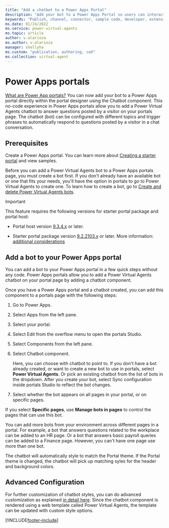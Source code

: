 ```yaml
---
title: "Add a chatbot to a Power Apps Portal"
description: "Add your bot to a Power Apps Portal so users can interact with it."
keywords: "Publish, channel, connector, sample code, developer, extensibility, PVA"
ms.date: 01/24/2022
ms.service: power-virtual-agents
ms.topic: article
author: v-alarioza
ms.author: v-alarioza
manager: shellyha
ms.custom: "publication, authoring, ceX"
ms.collection: virtual-agent
---
```


# Power Apps portals

[What are Power App portals?](/powerapps/maker/portals/overview) You can  now add your bot to a Power Apps portal directly within the portal designer using the Chatbot component. This no-code experience in Power Apps portals allow you to add a Power Virtual Agents chatbot to answer questions posted by a visitor on your portals page. The chatbot (bot) can be configured with different topics and trigger phrases to automatically respond to questions posted by a visitor in a chat conversation. 

## Prerequisites

Create a Power Apps portal. You can learn more about [Creating a starter portal](/powerapps/maker/portals/create-portal) and view samples.

Before you can add a Power Virtual Agents bot to a Power Apps portals page, you must create a bot first. If you don't already have an available bot or one that fits your needs, you'll have the option in portals to go to Power Virtual Agents to create one. To learn how to create a bot, go to [Create and delete Power Virtual Agents bots](/power-virtual-agents/authoring-first-bot).

> [!IMPORTANT]
> This feature requires the following versions for starter portal package and portal host:
> 
> * Portal host version [9.3.4.x](/powerapps/maker/portals/versions/version-9.3.4.x) or later.
> 
> * Starter portal package version [9.2.2103.x](/powerapps/maker/portals/versions/package-version-9.2.2103) or later. More information: [additional considerations](/powerapps/maker/portals/add-chatbot#additional-considerations)


## Add a bot to your Power Apps portal

You can add a bot to your Power Apps portal in a few quick steps without any code. Power Apps portals allow you to add a Power Virtual Agents chatbot on your portal page by adding a chatbot component.

Once you have a Power Apps portal and a chatbot created, you can add this component to a portals page with the following steps:

1. Go to Power Apps.

1. Select Apps from the left pane.

1. Select your portal.

1. Select Edit from the overflow menu to open the portals Studio.

1. Select Components from the left pane.

1. Select Chatbot component.

    <!-- FIXME: insert image of component menu -->

    Here, you can choose with chatbot to point to. If you don't have a bot already created, or want to create a new bot to use in portals, select **Power Virtual Agents**. Or pick an existing chatbot from the list of bots in the dropdown. After you create your bot, select Sync configuration inside portals Studio to reflect the bot changes.


7. Select whether the bot appears on all pages in your portal, or on specific pages.

<!-- FIXME: insert image of chatbot property pane -->

If you select **Specific pages**, use **Manage bots in pages** to control the pages that can use this bot.

You can add more bots from your environment across different pages in a portal. For example, a bot that answers questions related to the workplace can be added to an HR page. Or a bot that answers basic payroll queries can be added to a Finance page. However, you can't have one page use more than one bot.

The chatbot will automatically style to match the Portal theme. If the Portal theme is changed, the chatbot will pick up matching syles for the header and background colors. 

## Advanced Configuration

For further customization of chatbot styles, you can do advanced customization as explained [in detail here](/powerapps/maker/portals/add-chatbot#advanced-configuration). Since the chatbot component is rendered using a web template called Power Virtual Agents, the template can be updated with custom style options.

[!INCLUDE[footer-include](includes/footer-banner.md)]